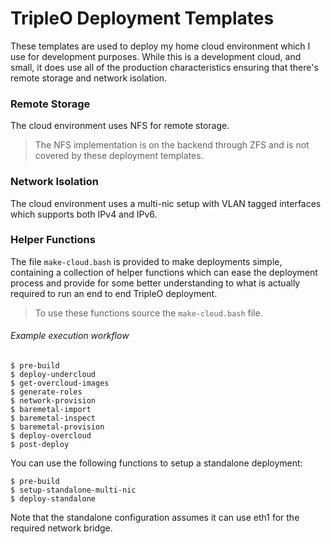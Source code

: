 # TripleO Deployment Templates

These templates are used to deploy my home cloud environment which I use for
development purposes. While this is a development cloud, and small, it does
use all of the production characteristics ensuring that there's remote storage
and network isolation.

### Remote Storage

The cloud environment uses NFS for remote storage.

> The NFS implementation is on the backend through ZFS and is not covered by
  these deployment templates.


### Network Isolation

The cloud environment uses a multi-nic setup with VLAN tagged interfaces which
supports both IPv4 and IPv6.


### Helper Functions

The file `make-cloud.bash` is provided to make deployments simple, containing
a collection of helper functions which can ease the deployment process and
provide for some better understanding to what is actually required to run
an end to end TripleO deployment.

> To use these functions source the `make-cloud.bash` file.

###### Example execution workflow

``` shell
$ pre-build
$ deploy-undercloud
$ get-overcloud-images
$ generate-roles
$ network-provision
$ baremetal-import
$ baremetal-inspect
$ baremetal-provision
$ deploy-overcloud
$ post-deploy
```

You can use the following functions to setup a standalone deployment:

```shell
$ pre-build
$ setup-standalone-multi-nic
$ deploy-standalone
```

Note that the standalone configuration assumes it can use eth1 for the required
network bridge.
